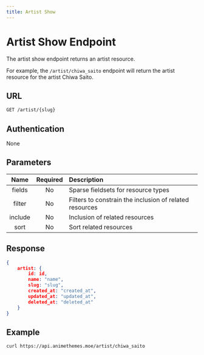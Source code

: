 ```yaml
---
title: Artist Show
---
```


# Artist Show Endpoint

The artist show endpoint returns an artist resource.

For example, the `/artist/chiwa_saito` endpoint will return the artist resource for the artist Chiwa Saito.

## URL

```sh
GET /artist/{slug}
```

## Authentication

None

## Parameters

| Name    | Required | Description                                             |
| :-----: | :------: | :------------------------------------------------------ |
| fields  | No       | Sparse fieldsets for resource types                     |
| filter  | No       | Filters to constrain the inclusion of related resources |
| include | No       | Inclusion of related resources                          |
| sort    | No       | Sort related resources                                  |

## Response

```json
{
    artist: {
        id: id,
        name: "name",
        slug: "slug",
        created_at: "created_at",
        updated_at: "updated_at",
        deleted_at: "deleted_at"
    }
}
```

## Example

```bash
curl https://api.animethemes.moe/artist/chiwa_saito
```
